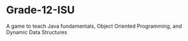 # Grade-12-ISU
A game to teach Java fundamentals, Object Oriented Programming, and Dynamic Data Structures
